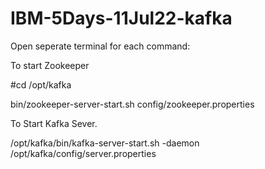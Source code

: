 # IBM-5Days-11Jul22-kafka

Open seperate terminal for each command:

To start Zookeeper

#cd /opt/kafka

bin/zookeeper-server-start.sh config/zookeeper.properties

To Start Kafka Sever.

/opt/kafka/bin/kafka-server-start.sh -daemon /opt/kafka/config/server.properties
